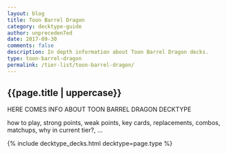 ```yaml
---
layout: blog
title: Toon Barrel Dragon
category: decktype-guide
author: unpreceden7ed
date: 2017-09-30
comments: false
description: In depth information about Toon Barrel Dragon decks.
type: toon-barrel-dragon
permalink: /tier-list/toon-barrel-dragon/
---
```


<div class="section">
    <h2>{{page.title | uppercase}}</h2>
    <p>HERE COMES INFO ABOUT TOON BARREL DRAGON DECKTYPE</p>
    <p>how to play, strong points, weak points, key cards, replacements, combos, matchups, why in current tier?, ...</p>
</div>

{% include decktype_decks.html decktype=page.type %}